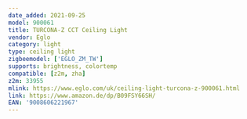 ```yaml
---
date_added: 2021-09-25
model: 900061
title: TURCONA-Z CCT Ceiling Light
vendor: Eglo
category: light
type: ceiling light
zigbeemodel: ['EGLO_ZM_TW']
supports: brightness, colortemp
compatible: [z2m, zha]
z2m: 33955
mlink: https://www.eglo.com/uk/ceiling-light-turcona-z-900061.html
link: https://www.amazon.de/dp/B09FSY66SH/
EAN: '9008606221967'
---
```

